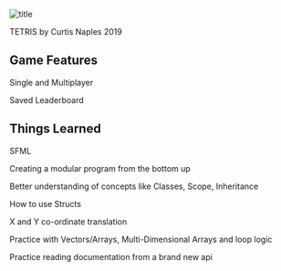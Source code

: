 ![title](https://user-images.githubusercontent.com/35517586/54861941-f1d9fa80-4cef-11e9-9615-0c6b32d208c0.png)


TETRIS by Curtis Naples 2019


## Game Features
Single and Multiplayer

Saved Leaderboard

## Things Learned
SFML

Creating a modular program from the bottom up

Better understanding of concepts like Classes, Scope, Inheritance

How to use Structs

X and Y co-ordinate translation

Practice with Vectors/Arrays, Multi-Dimensional Arrays and loop logic

Practice reading documentation from a brand new api



